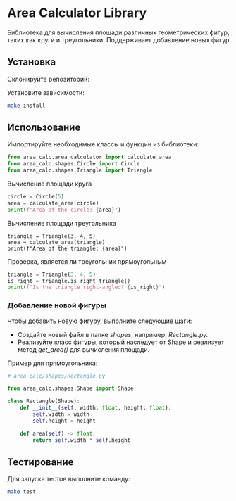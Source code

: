 # Area Calculator Library

Библиотека для вычисления площади различных геометрических фигур, таких как круги и треугольники. Поддерживает добавление новых фигур

## Установка

Склонируйте репозиторий:

Установите зависимости:

```bash
make install
```

## Использование

Импортируйте необходимые классы и функции из библиотеки:

```python
from area_calc.area_calculator import calculate_area
from area_calc.shapes.Circle import Circle
from area_calc.shapes.Triangle import Triangle
```

Вычисление площади круга

```python
circle = Circle(5)
area = calculate_area(circle)
print(f"Area of the circle: {area}")
```

Вычисление площади треугольника

```pytjon
triangle = Triangle(3, 4, 5)
area = calculate_area(triangle)
print(f"Area of the triangle: {area}")
```

Проверка, является ли треугольник прямоугольным

```python
triangle = Triangle(3, 4, 5)
is_right = triangle.is_right_triangle()
print(f"Is the triangle right-angled? {is_right}")
```

### Добавление новой фигуры

Чтобы добавить новую фигуру, выполните следующие шаги:

- Создайте новый файл в папке *shapes*, например, *Rectangle.py.*
- Реализуйте класс фигуры, который наследует от Shape и реализует метод *get_area()* для вычисления площади.

Пример для прямоугольника:

```python
# area_calc/shapes/Rectangle.py

from area_calc.shapes.Shape import Shape

class Rectangle(Shape):
    def __init__(self, width: float, height: float):
        self.width = width
        self.height = height

    def area(self) -> float:
        return self.width * self.height
```

## Тестирование

Для запуска тестов выполните команду:

```bash
make test
```
